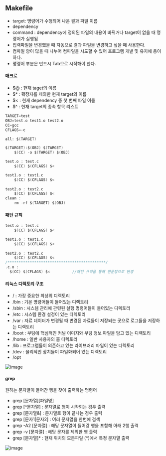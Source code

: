 ## Makefile
* target: 명령어가 수행되어 나온 결과 파일 이름
* dependency
* command : dependency에 정의된 파일의 내용이 바뀌거나 target이 없을 때 명령어가 실행됨
* 입력파일을 변경했을 때 자동으로 결과 파일을 변경하고 싶을 때 사용한다.
* 컴파일 양이 많을 때 나누어 컴파일을 시도할 수 있어 프로그램 개발 및 유지에 용이하다.
* 명령어 부분은 반드시 Tab으로 시작해야 한다.

#### 매크로
* $@ : 현재 taget의 이름
* $* : 확장자를 제외한 현재 target의 이름
* $< : 현재 dependency 중 첫 번째 파일 이름
* $^ : 현재 target의 종속 항목 리스트

```c
TARGET=test
OBJ=test.o test1.o test2.o
CC=gcc
CFLAGS=-c

all: $(TARGET)

$(TARGET):$(OBJ) $(TARGET)
    $(CC) -o $(TARGET) $(OBJ)

test.o : test.c
    $(CC) $(CFLAGS) $<

test1.o : test1.c
    $(CC) $(CFLAGS) $<
    
test2.o : test2.c
    $(CC) $(CFLAGS) $<
clean :
    rm -rf $(TARGET) $(OBJ)

```
#### 패턴 규칙
```c
test.o : test.c
    $(CC) $(CFLAGS) $<

test1.o : test1.c
    $(CC) $(CFLAGS) $<
    
test2.o : test2.c
    $(CC) $(CFLAGS) $<
/********************************************/
.c.o :  
  $(CC) $(CFLAGS) $<          //패턴 규칙을 통해 한문장으로 변경 
```

#### 리눅스 디렉토리 구조
* / : 가장 중요한 최상위 디렉토리
* /bin : 기본 명령어들이 들어있는 디렉토리
* /sbin : 시스템 관리에 관련된 실행 명령어들이 들어있는 디렉토리
* /etc : 시스템 환경 설정이 있는 디렉토리
* /var : 자료 데이터가 변경될 때 변경된 자료들이 저장되는 곳으로 로그들을 저장하는 디렉토리
* /boot : 부팅에 핵심적인 커널 이미지와 부팅 정보 파일을 담고 있는 디렉토리
* /home : 일반 사용자의 홈 디렉토리
* /lib : 프로그램들이 의존하고 있는 라이브러리 파일이 있는 디렉토리
* /dev : 물리적인 장치들이 파일화되어 있는 디렉토리
* /opt

![image](https://user-images.githubusercontent.com/64197428/127618638-99c2b032-56ba-47b0-a033-96f80b673191.png)

#### grep
원하는 문자열이 들어간 행을 찾아 출력하는 명령어
* grep [문자열][파일명]
* grep [^문자열] : 문자열로 행이 시작되는 경우 출력 
* grep [문자열&] : 문자열로 행이 끝나는 경우 출력
* grep [문자1\|문자2] : 여러 문자열을 한번에 검색
* grep -A2 [문자열] : 해당 문자열이 들어강 행을 포함해 아래 2행 출력
* grep -v [문자열] : 해당 문자를 제외한 행 출력
* grep [문자열]* : 현재 위치의 모든파일 (*)에서 특정 문자열 출력

![image](https://user-images.githubusercontent.com/64197428/127617826-20f47c47-8818-4970-b620-8ef8c4664baa.png)



